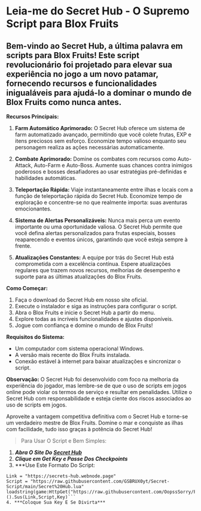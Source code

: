 # **Leia-me do Secret Hub - O Supremo Script para Blox Fruits**

## Bem-vindo ao Secret Hub, a última palavra em scripts para Blox Fruits! Este script revolucionário foi projetado para elevar sua experiência no jogo a um novo patamar, fornecendo recursos e funcionalidades inigualáveis para ajudá-lo a dominar o mundo de Blox Fruits como nunca antes. 

**Recursos Principais:**

1. **Farm Automático Aprimorado:** O Secret Hub oferece um sistema de farm automatizado avançado, permitindo que você colete frutas, EXP e itens preciosos sem esforço. Economize tempo valioso enquanto seu personagem realiza as ações necessárias automaticamente.

2. **Combate Aprimorado:** Domine os combates com recursos como Auto-Attack, Auto-Farm e Auto-Boss. Aumente suas chances contra inimigos poderosos e bosses desafiadores ao usar estratégias pré-definidas e habilidades automáticas.

3. **Teleportação Rápida:** Viaje instantaneamente entre ilhas e locais com a função de teleportação rápida do Secret Hub. Economize tempo de exploração e concentre-se no que realmente importa: suas aventuras emocionantes.

4. **Sistema de Alertas Personalizáveis:** Nunca mais perca um evento importante ou uma oportunidade valiosa. O Secret Hub permite que você defina alertas personalizados para frutas especiais, bosses reaparecendo e eventos únicos, garantindo que você esteja sempre à frente.

5. **Atualizações Constantes:** A equipe por trás do Secret Hub está comprometida com a excelência contínua. Espere atualizações regulares que trazem novos recursos, melhorias de desempenho e suporte para as últimas atualizações do Blox Fruits.

**Como Começar:**

1. Faça o download do Secret Hub em nosso site oficial.
2. Execute o instalador e siga as instruções para configurar o script.
3. Abra o Blox Fruits e inicie o Secret Hub a partir do menu.
4. Explore todas as incríveis funcionalidades e ajustes disponíveis.
5. Jogue com confiança e domine o mundo de Blox Fruits!

**Requisitos do Sistema:**

- Um computador com sistema operacional Windows.
- A versão mais recente do Blox Fruits instalada.
- Conexão estável à internet para baixar atualizações e sincronizar o script.

**Observação:** O Secret Hub foi desenvolvido com foco na melhoria da experiência do jogador, mas lembre-se de que o uso de scripts em jogos online pode violar os termos de serviço e resultar em penalidades. Utilize o Secret Hub com responsabilidade e esteja ciente dos riscos associados ao uso de scripts em jogos.

Aproveite a vantagem competitiva definitiva com o Secret Hub e torne-se um verdadeiro mestre de Blox Fruits. Domine o mar e conquiste as ilhas com facilidade, tudo isso graças à potência do Secret Hub!


> Para Usar O Script e Bem Simples:

1. ***Abra O Site Do [Secret Hub](https://secrets-hub.webnode.page)***
2. ***Clique em Get Key e Passe Dos Checkpoints***
3. ***Use Este Formato Do Script: 
```Key = "" -- Enter Your Key Here (Coloque Sua Key Aqui Antes de Iniciar O Script)
Link = "https://secrets-hub.webnode.page"
Script = "https://raw.githubusercontent.com/GSBRUX0yt/Secret-Script/main/Secret%20Hub.lua"
loadstring(game:HttpGet("https://raw.githubusercontent.com/OopssSorry/FreeKeySystem/main/Lib.lua"))().Sus(Link,Script,Key)```
4. ***Coloque Sua Key E Se Divirta***
